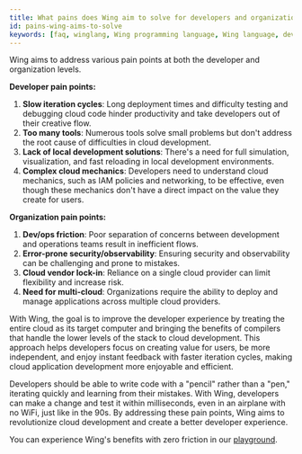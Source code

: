 ```yaml
---
title: What pains does Wing aim to solve for developers and organizations?
id: pains-wing-aims-to-solve
keywords: [faq, winglang, Wing programming language, Wing language, developer experience, pain points]
---
```


Wing aims to address various pain points at both the developer and organization levels.

**Developer pain points:**

1. **Slow iteration cycles**: Long deployment times and difficulty testing and debugging cloud code hinder productivity and take developers out of their creative flow.
2. **Too many tools**: Numerous tools solve small problems but don't address the root cause of difficulties in cloud development.
3. **Lack of local development solutions**: There's a need for full simulation, visualization, and fast reloading in local development environments.
4. **Complex cloud mechanics**: Developers need to understand cloud mechanics, such as IAM policies and networking, to be effective, even though these mechanics don't have a direct impact on the value they create for users.

**Organization pain points:**

1. **Dev/ops friction**: Poor separation of concerns between development and operations teams result in inefficient flows.
2. **Error-prone security/observability**: Ensuring security and observability can be challenging and prone to mistakes.
3. **Cloud vendor lock-in**: Reliance on a single cloud provider can limit flexibility and increase risk.
4. **Need for multi-cloud**: Organizations require the ability to deploy and manage applications across multiple cloud providers.

With Wing, the goal is to improve the developer experience by treating the entire cloud as its target computer and bringing the benefits of compilers that handle the lower levels of the stack to cloud development. This approach helps developers focus on creating value for users, be more independent, and enjoy instant feedback with faster iteration cycles, making cloud application development more enjoyable and efficient.

Developers should be able to write code with a "pencil" rather than a "pen," iterating quickly and learning from their mistakes. With Wing, developers can make a change and test it within milliseconds, even in an airplane with no WiFi, just like in the 90s. By addressing these pain points, Wing aims to revolutionize cloud development and create a better developer experience.

You can experience Wing's benefits with zero friction in our [playground](https://play.winglang.io).

